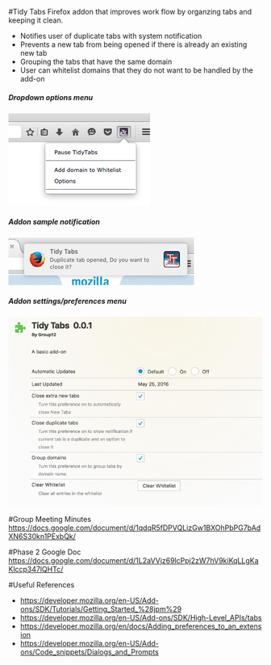 #Tidy Tabs
Firefox addon that improves work flow by organzing tabs and keeping it clean. 

* Notifies user of duplicate tabs with system notification
* Prevents a new tab from being opened if there is already an existing new tab
* Grouping the tabs that have the same domain
* User can whitelist domains that they do not want to be handled by the add-on

##### Dropdown options menu
![Screenshot 1](/images/one.png)

##### Addon sample notification
![Screenshot 2](/images/two.png)

##### Addon settings/preferences menu
![Screenshot 3](/images/three.png)


#Group Meeting Minutes
https://docs.google.com/document/d/1qdqR5fDPVQLizGw1BXOhPbPG7bAdXN6S30kn1PExbQk/

#Phase 2 Google Doc 
https://docs.google.com/document/d/1L2aVVjz69lcPpj2zW7hV9kiKqLLgKaKlccp347lQHTc/

#Useful References
* https://developer.mozilla.org/en-US/Add-ons/SDK/Tutorials/Getting_Started_%28jpm%29
* https://developer.mozilla.org/en-US/Add-ons/SDK/High-Level_APIs/tabs
* https://developer.mozilla.org/en/docs/Adding_preferences_to_an_extension
* https://developer.mozilla.org/en-US/Add-ons/Code_snippets/Dialogs_and_Prompts

